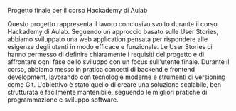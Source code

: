 Progetto finale per il corso Hackademy di Aulab

Questo progetto rappresenta il lavoro conclusivo svolto durante il corso Hackademy di Aulab. Seguendo un approccio basato sulle User Stories, abbiamo sviluppato una web application pensata per rispondere alle esigenze degli utenti in modo efficace e funzionale. Le User Stories ci hanno permesso di definire chiaramente i requisiti del progetto e di affrontare ogni fase dello sviluppo con un focus sull'utente finale. Durante il corso, abbiamo messo in pratica concetti di backend e frontend development, lavorando con tecnologie moderne e strumenti di versioning come Git. L'obiettivo è stato quello di creare una soluzione scalabile, ben strutturata e facilmente mantenibile, seguendo le migliori pratiche di programmazione e sviluppo software.
